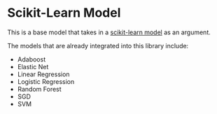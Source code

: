 # Scikit-Learn Model

This is a base model that takes in a [scikit-learn model](https://scikit-learn.org/stable/supervised_learning.html) as an argument.

The models that are already integrated into this library include:

- Adaboost
- Elastic Net
- Linear Regression
- Logistic Regression
- Random Forest
- SGD
- SVM